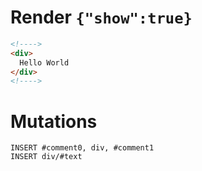 # Render `{"show":true}`

```html
<!---->
<div>
  Hello World
</div>
<!---->
```

# Mutations
```
INSERT #comment0, div, #comment1
INSERT div/#text
```